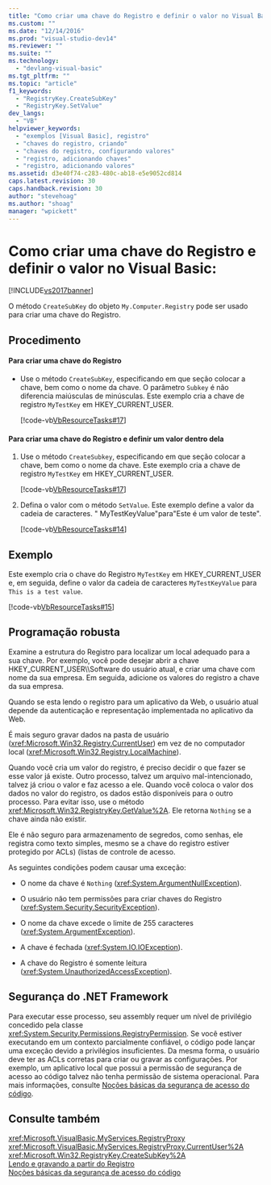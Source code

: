 ```yaml
---
title: "Como criar uma chave do Registro e definir o valor no Visual Basic: | Microsoft Docs"
ms.custom: ""
ms.date: "12/14/2016"
ms.prod: "visual-studio-dev14"
ms.reviewer: ""
ms.suite: ""
ms.technology: 
  - "devlang-visual-basic"
ms.tgt_pltfrm: ""
ms.topic: "article"
f1_keywords: 
  - "RegistryKey.CreateSubKey"
  - "RegistryKey.SetValue"
dev_langs: 
  - "VB"
helpviewer_keywords: 
  - "exemplos [Visual Basic], registro"
  - "chaves do registro, criando"
  - "chaves do registro, configurando valores"
  - "registro, adicionando chaves"
  - "registro, adicionando valores"
ms.assetid: d3e40f74-c283-480c-ab18-e5e9052cd814
caps.latest.revision: 30
caps.handback.revision: 30
author: "stevehoag"
ms.author: "shoag"
manager: "wpickett"
---
```

# Como criar uma chave do Registro e definir o valor no Visual Basic:
[!INCLUDE[vs2017banner](../../../../csharp/includes/vs2017banner.md)]

O método `CreateSubKey` do objeto `My.Computer.Registry` pode ser usado para criar uma chave do Registro.  
  
## Procedimento  
  
#### Para criar uma chave do Registro  
  
-   Use o método `CreateSubKey`, especificando em que seção colocar a chave, bem como o nome da chave.  O parâmetro  `Subkey`  é não diferencia maiúsculas de minúsculas.  Este exemplo cria a chave de registro `MyTestKey` em HKEY\_CURRENT\_USER.  
  
     [!code-vb[VbResourceTasks#17](../../../../visual-basic/developing-apps/programming/computer-resources/codesnippet/VisualBasic/how-to-create-a-registry-key-and-set-its-value_1.vb)]  
  
#### Para criar uma chave do Registro e definir um valor dentro dela  
  
1.  Use o método `CreateSubkey`, especificando em que seção colocar a chave, bem como o nome da chave.  Este exemplo cria a chave de registro `MyTestKey` em HKEY\_CURRENT\_USER.  
  
     [!code-vb[VbResourceTasks#17](../../../../visual-basic/developing-apps/programming/computer-resources/codesnippet/VisualBasic/how-to-create-a-registry-key-and-set-its-value_1.vb)]  
  
2.  Defina o valor com o método `SetValue`.  Este exemplo define a valor da cadeia de caracteres. "  MyTestKeyValue"para"Este é um valor de teste".  
  
     [!code-vb[VbResourceTasks#14](../../../../visual-basic/developing-apps/programming/computer-resources/codesnippet/VisualBasic/how-to-create-a-registry-key-and-set-its-value_2.vb)]  
  
## Exemplo  
 Este exemplo cria o chave do Registro `MyTestKey` em HKEY\_CURRENT\_USER e, em seguida, define o valor da cadeia de caracteres `MyTestKeyValue` para `This is a test value`.  
  
 [!code-vb[VbResourceTasks#15](../../../../visual-basic/developing-apps/programming/computer-resources/codesnippet/VisualBasic/how-to-create-a-registry-key-and-set-its-value_3.vb)]  
  
## Programação robusta  
 Examine a estrutura do Registro para localizar um local adequado para a sua chave.  Por exemplo, você pode desejar abrir a chave HKEY\_CURRENT\_USER\\\\Software do usuário atual, e criar uma chave com nome da sua empresa.  Em seguida, adicione os valores do registro a chave da sua empresa.  
  
 Quando se esta lendo o registro para um aplicativo da Web, o usuário atual depende da autenticação e representação implementada no aplicativo da Web.  
  
 É mais seguro gravar dados na pasta de usuário \(<xref:Microsoft.Win32.Registry.CurrentUser>\) em vez de no computador local \(<xref:Microsoft.Win32.Registry.LocalMachine>\).  
  
 Quando você cria um valor do registro, é preciso decidir o que fazer se esse valor já existe.  Outro processo, talvez um arquivo mal\-intencionado, talvez já criou o valor e faz acesso a ele.  Quando você coloca o valor dos dados no valor do registro, os dados estão disponíveis para o outro processo.  Para evitar isso, use o método <xref:Microsoft.Win32.RegistryKey.GetValue%2A>.  Ele retorna `Nothing` se a chave ainda não existir.  
  
 Ele é não seguro para armazenamento de segredos, como senhas, ele registra como texto simples, mesmo se a chave do registro estiver protegido por ACLs\) \(listas de controle de acesso.  
  
 As seguintes condições podem causar uma exceção:  
  
-   O nome da chave é `Nothing` \(<xref:System.ArgumentNullException>\).  
  
-   O usuário não tem permissões para criar chaves do Registro \(<xref:System.Security.SecurityException>\).  
  
-   O nome da chave excede o limite de 255 caracteres \(<xref:System.ArgumentException>\).  
  
-   A chave é fechada \(<xref:System.IO.IOException>\).  
  
-   A chave do Registro é somente leitura \(<xref:System.UnauthorizedAccessException>\).  
  
## Segurança do .NET Framework  
 Para executar esse processo, seu assembly requer um nível de privilégio concedido pela classe <xref:System.Security.Permissions.RegistryPermission>.  Se você estiver executando em um contexto parcialmente confiável, o código pode lançar uma exceção devido a privilégios insuficientes.  Da mesma forma, o usuário deve ter as ACLs corretas para criar ou gravar as configurações.  Por exemplo, um aplicativo local que possui a permissão de segurança de acesso ao código talvez não tenha permissão de sistema operacional.  Para mais informações, consulte [Noções básicas da segurança de acesso do código](../Topic/Code%20Access%20Security%20Basics.md).  
  
## Consulte também  
 <xref:Microsoft.VisualBasic.MyServices.RegistryProxy>   
 <xref:Microsoft.VisualBasic.MyServices.RegistryProxy.CurrentUser%2A>   
 <xref:Microsoft.Win32.RegistryKey.CreateSubKey%2A>   
 [Lendo e gravando a partir do Registro](../../../../visual-basic/developing-apps/programming/computer-resources/reading-from-and-writing-to-the-registry.md)   
 [Noções básicas da segurança de acesso do código](../Topic/Code%20Access%20Security%20Basics.md)